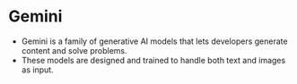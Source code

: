 # Gemini

- Gemini is a family of generative AI models that lets developers generate content and solve problems.
- These models are designed and trained to handle both text and images as input.
